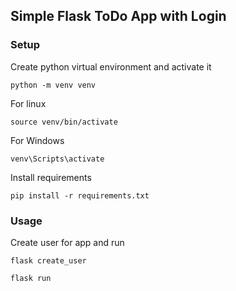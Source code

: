 ## Simple Flask ToDo App with Login

### Setup
Create python virtual environment and activate it

```
python -m venv venv
```

For linux
```
source venv/bin/activate
```
For Windows
```
venv\Scripts\activate
```

Install requirements
```
pip install -r requirements.txt
```

### Usage

Create user for app and run
```
flask create_user
```

```
flask run
```
